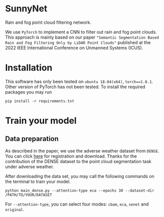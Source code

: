 # SunnyNet
Rain and fog point cloud filtering network.

We use `PyTorch` to implement a CNN to filter out rain and fog point clouds. This approach is mainly based on our paper `"Semantic Segmentation Based Rain and Fog Filtering Only by LiDAR Point Clouds"` published at the 2022 IEEE International Conference on Unmanned Systems (ICUS).


# Installation
This software has only been tested on `ubuntu 18.04(x64)`, `torch==1.8.1`. Other version of PyTorch has not been tested. To install the required packages you may run
```
pip install -r requirements.txt
```


# Train your model
## Data preparation
As described in the paper, we use the adverse weather dataset from `DENSE`. You can click [here](https://www.uni-ulm.de/index.php?id=101568) for registration and download. Thanks for the contribution of the DENSE dataset to the point cloud segmentation task under adverse weather.

After downloading the data set, you may call the following commands on the terminal to train your model.
```
python main_dense.py --attention-type eca --epochs 30 --dataset-dir /PATH/TO/YOUR/DATASET
```
For `--attention-type`, you can select four modes: `cbam`, `eca`, `senet` and `original`.


